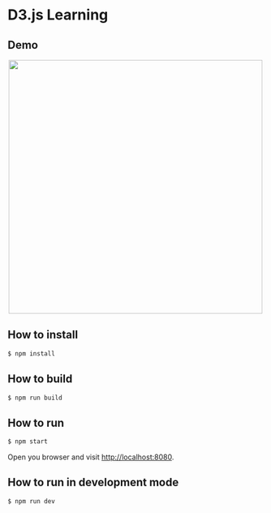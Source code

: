 # D3.js Learning

## Demo
<div align="center">
    <img src="./art/demo.gif"  width="500px" align="center" />
</div>

## How to install
``` sh
$ npm install
```

## How to build
``` sh
$ npm run build
```

## How to run
``` sh
$ npm start
```
Open you browser and visit [http://localhost:8080](http://localhost:8080).

## How to run in development mode
``` sh
$ npm run dev
```
